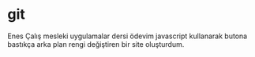 # git
 
 Enes Çalış 
 mesleki uygulamalar dersi ödevim 
 javascript kullanarak butona bastıkça arka plan rengi değiştiren bir site oluşturdum.
